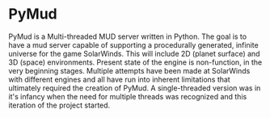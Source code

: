 # PyMud

PyMud is a Multi-threaded MUD server written in Python. The goal is to have a mud server capable of supporting a procedurally generated, infinite universe for the game SolarWinds. This will include 2D (planet surface) and 3D (space) environments. Present state of the engine is non-function, in the very beginning stages. Multiple attempts have been made at SolarWinds with different engines and all have run into inherent limitations that ultimately required the creation of PyMud. A single-threaded version was in it's infancy when the need for multiple threads was recognized and this iteration of the project started.

